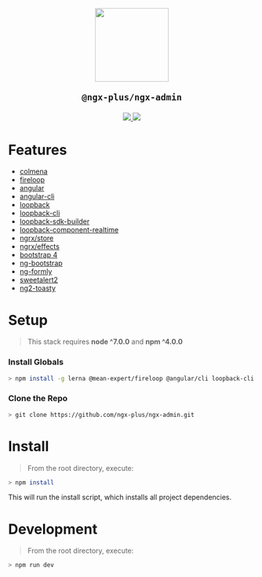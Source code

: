 <h2 align="center">

<img src="https://github.com/ngx-plus/admin/blob/master/apps/webapp/src/assets/img/ngx-plus-light.png" width="150px" />

```console
@ngx-plus/ngx-admin
```

</h2>

<p align="center">
  <a href="https://ngx-plus-slack.now.sh/">
    <img src="https://ngx-plus-slack.now.sh/badge.svg" />
  </a>
  <a href="https://travis-ci.org/ngx-plus/ngx-admin">
    <img src="https://travis-ci.org/ngx-plus/ngx-admin.svg?branch=master" />
  </a>
</p>

# Features

-   <a href="https://github.com/colmena/colmena">colmena</a>
-   <a href="http://fireloop.io">fireloop</a>
-   <a href="https://angular.io/">angular</a>
-   <a href="https://github.com/angular/angular-cli">angular-cli</a>
-   <a href="http://loopback.io/doc/index.html">loopback</a>
-   <a href="https://github.com/strongloop/loopback-cli">loopback-cli</a>
-   <a href="https://github.com/mean-expert-official/loopback-sdk-builder">loopback-sdk-builder</a>
-   <a href="https://github.com/mean-expert-official/loopback-component-realtime">loopback-component-realtime</a>
-   <a href="https://github.com/ngrx/store">ngrx/store</a>
-   <a href="https://github.com/ngrx/effects">ngrx/effects</a>
-   <a href="http://v4-alpha.getbootstrap.com/">bootstrap 4</a>
-   <a href="https://ng-bootstrap.github.io/#/home">ng-bootstrap</a>
-   <a href="https://github.com/formly-js/ng-formly">ng-formly</a>
-   <a href="https://limonte.github.io/sweetalert2/">sweetalert2</a>
-   <a href="https://github.com/akserg/ng2-toasty">ng2-toasty</a>

# Setup

> This stack requires <b>node ^7.0.0</b> and <b>npm ^4.0.0</b>

### Install Globals

```sh
> npm install -g lerna @mean-expert/fireloop @angular/cli loopback-cli nodemon
```

### Clone the Repo

```sh
> git clone https://github.com/ngx-plus/ngx-admin.git
```

# Install

> From the root directory, execute:

```sh
> npm install
```

This will run the install script, which installs all project dependencies.

# Development

> From the root directory, execute:

```sh
> npm run dev
```
